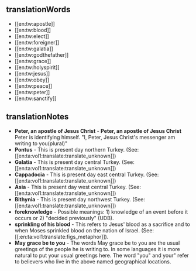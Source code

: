 ## translationWords

* [[en:tw:apostle]]
* [[en:tw:blood]]
* [[en:tw:elect]]
* [[en:tw:foreigner]]
* [[en:tw:galatia]]
* [[en:tw:godthefather]]
* [[en:tw:grace]]
* [[en:tw:holyspirit]]
* [[en:tw:jesus]]
* [[en:tw:obey]]
* [[en:tw:peace]]
* [[en:tw:peter]]
* [[en:tw:sanctify]]

## translationNotes

* **Peter, an apostle of Jesus Christ** - <b>Peter, an apostle of Jesus Christ</b> Peter is identifying himself. "I, Peter, Jesus Christ's messenger am writing to you(plural)"
* **Pontus** - This is present day northern Turkey. (See: [[en:ta:vol1:translate:translate_unknown]])
* **Galatia** - This is present day central Turkey. (See: [[en:ta:vol1:translate:translate_unknown]])
* **Cappadocia** - This is present day east central Turkey. (See: [[en:ta:vol1:translate:translate_unknown]])
* **Asia** - This is present day west central Turkey. (See: [[en:ta:vol1:translate:translate_unknown]])
* **Bithynia** - This is present day northwest Turkey. (See: [[en:ta:vol1:translate:translate_unknown]])
* **foreknowledge** - Possible meanings: 1) knowledge of an event before it occurs or 2) "decided previously" (UDB).
* **sprinkling of his blood** - This refers to Jesus' blood as a sacrifice and to when Moses sprinkled blood on the nation of Israel. (See: [[:en:ta:vol1:translate:figs_metaphor]]).
* **May grace be to you** - The words May grace be to you are the usual greetings of the people he is writing to. In some languages it is more natural to put your usual greetings here. The word "you" and your" refer to believers who live in the above named geographical locations.
